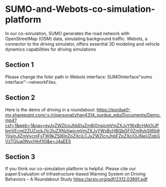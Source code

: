 # SUMO-and-Webots-co-simulation-platform
In our co-simulation, SUMO generates the road network with OpenStreetMap (OSM) data, simulating background traffic. Webots, a connector to the driving simulator, offers essential 3D modeling and vehicle dynamics capabilities for driving simulations

## Section 1
Please change the foler path in Webots interface: SUMOInterface"sumo interface"--networkFiles.

## Section 2
Here is the demo of driving in a roundabout: https://purdue0-my.sharepoint.com/:v:/r/personal/zhan4314_purdue_edu/Documents/Demo.mp4?csf=1&web=1&nav=eyJyZWZlcnJhbEluZm8iOnsicmVmZXJyYWxBcHAiOiJPbmVEcml2ZUZvckJ1c2luZXNzIiwicmVmZXJyYWxBcHBQbGF0Zm9ybSI6IldlYiIsInJlZmVycmFsTW9kZSI6InZpZXciLCJyZWZlcnJhbFZpZXciOiJNeUZpbGVzTGlua0NvcHkifX0&e=J4aEES

## Section 3
If you think our co-simulation platform is helpful. Please cite our paper:Evaluation of Infrastructure-based Warning System on Driving Behaviors
– A Roundabout Study  https://arxiv.org/pdf/2312.03891.pdf
